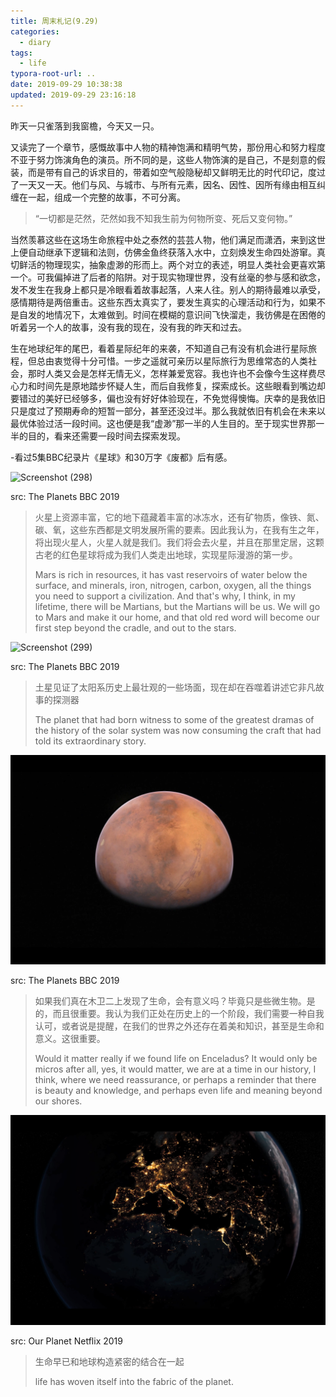```yaml
---
title: 周末札记(9.29)
categories:
  - diary
tags:
  - life
typora-root-url: ..
date: 2019-09-29 10:38:38
updated: 2019-09-29 23:16:18
---
```


昨天一只雀落到我窗檐，今天又一只。

<!--more-->

又读完了一个章节，感慨故事中人物的精神饱满和精明气势，那份用心和努力程度不亚于努力饰演角色的演员。所不同的是，这些人物饰演的是自己，不是刻意的假装，而是带有自己的诉求目的，带着如空气般隐秘却又鲜明无比的时代印记，度过了一天又一天。他们与风、与城市、与所有元素，因名、因性、因所有缘由相互纠缠在一起，组成一个完整的故事，不可分离。

> “一切都是茫然，茫然如我不知我生前为何物所变、死后又变何物。”

当然羡慕这些在这场生命旅程中处之泰然的芸芸人物，他们满足而潇洒，来到这世上便自动继承下逻辑和法则，仿佛金鱼终获落入水中，立刻焕发生命四处游窜。真切鲜活的物理现实，抽象虚渺的形而上。两个对立的表述，明显人类社会更喜欢第一个。可我偏掉进了后者的陷阱。对于现实物理世界，没有丝毫的参与感和欲念，发不发生在我身上都只是冷眼看着故事起落，人来人往。别人的期待最难以承受，感情期待是两倍重击。这些东西太真实了，要发生真实的心理活动和行为，如果不是自发的地情况下，太难做到。时间在模糊的意识间飞快溜走，我彷佛是在困倦的听着另一个人的故事，没有我的现在，没有我的昨天和过去。

生在地球纪年的尾巴，看着星际纪年的来袭，不知道自己有没有机会进行星际旅程，但总由衷觉得十分可惜。一步之遥就可亲历以星际旅行为思维常态的人类社会，那时人类又会是怎样无情无义，怎样兼爱宽容。我也许也不会像今生这样费尽心力和时间先是原地踏步怀疑人生，而后自我修复，探索成长。这些眼看到嘴边却要错过的美好已经够多，偏也没有好好体验现在，不免觉得懊悔。庆幸的是我依旧只是度过了预期寿命的短暂一部分，甚至还没过半。那么我就依旧有机会在未来以最优体验过活一段时间。这也便是我“虚渺”那一半的人生目的。至于现实世界那一半的目的，看来还需要一段时间去探索发现。



-看过5集BBC纪录片《星球》和30万字《废都》后有感。



![Screenshot (298)](/images/Screenshot298.png)

src: The Planets BBC 2019

>火星上资源丰富，它的地下蕴藏着丰富的冰冻水，还有矿物质，像铁、氮、碳、氧，这些东西都是文明发展所需的要素。因此我认为，在我有生之年，将出现火星人，火星人就是我们。我们将会去火星，并且在那里定居，这颗古老的红色星球将成为我们人类走出地球，实现星际漫游的第一步。
>
>Mars is rich in resources, it has vast reservoirs of water below the surface, and minerals, iron, nitrogen, carbon, oxygen, all the things you need to support a civilization. And that's why, I think, in my lifetime, there will be Martians, but the Martians will be us. We will go to Mars and make it our home, and that old red word will become our first step beyond the cradle, and out to the stars.

![Screenshot (299)](/images/Screenshot299.png)

src: The Planets BBC 2019

>土星见证了太阳系历史上最壮观的一些场面，现在却在吞噬着讲述它非凡故事的探测器
>
>The planet that had born witness to some of the greatest dramas of the history of the solar system was now consuming the craft that had told its extraordinary story.

![Screenshot (296)](/images/Screenshot296.png)

src: The Planets BBC 2019

>如果我们真在木卫二上发现了生命，会有意义吗？毕竟只是些微生物。是的，而且很重要。我认为我们正处在历史上的一个阶段，我们需要一种自我认可，或者说是提醒，在我们的世界之外还存在着美和知识，甚至是生命和意义。这很重要。
>
>Would it matter really if we found life on Enceladus? It would only be micros after all, yes, it would matter, we are at a time in our history, I think, where we need reassurance, or perhaps a reminder that there is beauty and knowledge, and perhaps even life and meaning beyond our shores.

![Screenshot (202)](/images/Screenshot202.png)

src: Our Planet Netflix 2019

> 生命早已和地球构造紧密的结合在一起
>
> life has woven itself into the fabric of the planet.

